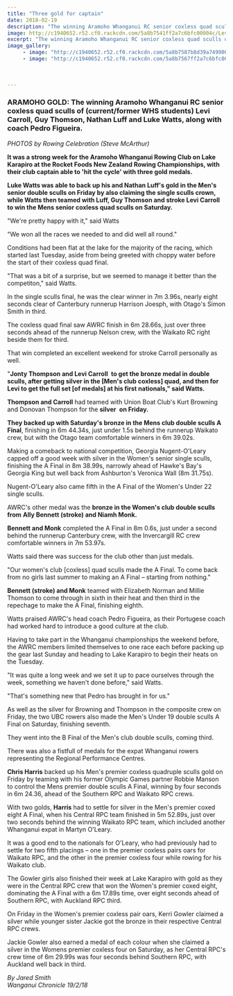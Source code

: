 ```yaml
---
title: "Three gold for captain"
date: 2018-02-19
description: "The winning Aramoho Whanganui RC senior coxless quad sculls of Levi Carroll, Guy Thomson, Nathan Luff and Luke Watts..."
image: http://c1940652.r52.cf0.rackcdn.com/5a8b7541ff2a7c6bfc00004c/Levi-Carroll-Guy-Thomson-etc-Rowing-Champs-chron-19-feb.jpg
excerpt: "The winning Aramoho Whanganui RC senior coxless quad sculls of (current/former WHS students) Levi Carroll, Guy Thomson, Nathan Luff and Luke Watts, along with coach Pedro Figueira."
image_gallery:
     - image: "http://c1940652.r52.cf0.rackcdn.com/5a8b7587b8d39a7499000052/luke-watts-Rowing-champs-chron-19-feb.jpg"
     - image: "http://c1940652.r52.cf0.rackcdn.com/5a8b7567ff2a7c6bfc00004e/Levi-Carroll-Guy-Thomson-etc-in-boat-Rowing-Champs-chron-19-feb.jpg"
    
    
    
---
```


<h3><span><strong>ARAMOHO GOLD: The winning Aramoho Whanganui RC senior coxless quad sculls of (current/former WHS students) Levi Carroll, Guy Thomson, Nathan Luff and Luke Watts, along with coach Pedro Figueira.</strong></span></h3>
<p><em>PHOTOS by Rowing Celebration (Steve McArthur)</em></p>
<p class="element element-paragraph"><strong>It was a strong week for the Aramoho Whanganui Rowing Club on Lake Karapiro at the Rocket Foods New Zealand Rowing Championships, with their club captain able to 'hit the cycle' with three gold medals.</strong></p>
<p class="element element-paragraph"><strong>Luke Watts was able to back up his and Nathan Luff's gold in the Men's senior double sculls on Friday by also claiming the single sculls crown, while Watts then teamed with Luff, Guy Thomson and stroke Levi Carroll to win the Mens senior coxless quad sculls on Saturday.</strong></p>
<p class="element element-paragraph">"We're pretty happy with it," said Watts</p>
<p class="element element-paragraph">"We won all the races we needed to and did well all round."</p>
<p class="element element-paragraph">Conditions had been flat at the lake for the majority of the racing, which started last Tuesday, aside from being greeted with choppy water before the start of their coxless quad final.</p>
<p class="element element-paragraph">"That was a bit of a surprise, but we seemed to manage it better than the competiton," said Watts.</p>
<p class="element element-paragraph">In the single sculls final, he was the clear winner in 7m 3.96s, nearly eight seconds clear of Canterbury runnerup Harrison Joesph, with Otago's Simon Smith in third.</p>
<p class="element element-paragraph">The coxless quad final saw AWRC finish in 6m 28.66s, just over three seconds ahead of the runnerup Nelson crew, with the Waikato RC right beside them for third.</p>
<p class="element element-paragraph">That win completed an excellent weekend for stroke Carroll personally as well.</p>
<p class="element element-paragraph">"<strong>Jonty Thompson and Levi Carroll&nbsp;</strong> <strong>to get the bronze medal in double sculls, after getting silver in the [Men's club coxless] quad, and then for Levi to get the full set [of medals] at his first nationals," said Watts.</strong></p>
<p class="element element-paragraph"><strong>Thompson and Carroll</strong> had teamed with Union Boat Club's Kurt Browning and Donovan Thompson for the <strong>silver&nbsp;</strong> <strong>on Friday.</strong></p>
<p class="element element-paragraph"><strong>They backed up with Saturday's bronze in the Mens club double sculls A Final</strong>, finishing in 6m 44.34s, just under 1.5s behind the runnerup Waikato crew, but with the Otago team comfortable winners in 6m 39.02s.</p>
<p class="element element-paragraph">Making a comeback to national competition, Georgia Nugent-O'Leary capped off a good week with silver in the Women's senior single sculls, finishing the A Final in 8m 38.99s, narrowly ahead of Hawke's Bay's Georgia King but well back from Ashburton's Veronica Wall (8m 31.75s).</p>
<p class="element element-paragraph">Nugent-O'Leary also came fifth in the A Final of the Women's Under 22 single sculls.</p>
<p class="element element-paragraph">AWRC's other medal was the <strong>bronze in the Women's club double sculls from</strong> <strong>Ally Bennett (stroke) and Niamh Monk.</strong></p>
<p class="element element-paragraph"><strong>Bennett and Monk</strong> completed the A Final in 8m 0.6s, just under a second behind the runnerup Canterbury crew, with the Invercargill RC crew comfortable winners in 7m 53.97s.</p>
<p class="element element-paragraph">Watts said there was success for the club other than just medals.</p>
<p class="element element-paragraph">"Our women's club [coxless] quad sculls made the A Final. To come back from no girls last summer to making an A Final &ndash; starting from nothing."</p>
<p class="element element-paragraph"><strong>Bennett (stroke) and Monk</strong> teamed with Elizabeth Norman and Millie Thomson to come through in sixth in their heat and then third in the repechage to make the A Final, finishing eighth.</p>
<p class="element element-paragraph">Watts praised AWRC's head coach Pedro Figueira, as their Portugese coach had worked hard to introduce a good culture at the club.</p>
<p class="element element-paragraph">Having to take part in the Whanganui championships the weekend before, the AWRC members limited themselves to one race each before packing up the gear last Sunday and heading to Lake Karapiro to begin their heats on the Tuesday.</p>
<p class="element element-paragraph">"It was quite a long week and we set it up to pace ourselves through the week, something we haven't done before," said Watts.</p>
<p class="element element-paragraph">"That's something new that Pedro has brought in for us."</p>
<p class="element element-paragraph">As well as the silver for Browning and Thompson in the composite crew on Friday, the two UBC rowers also made the Men's Under 19 double sculls A Final on Saturday, finishing seventh.</p>
<p class="element element-paragraph">They went into the B Final of the Men's club double sculls, coming third.</p>
<p class="element element-paragraph">There was also a fistfull of medals for the expat Whanganui rowers representing the Regional Performance Centres.</p>
<p class="element element-paragraph"><strong>Chris Harris</strong> backed up his Men's premier coxless quadruple sculls gold on Friday by teaming with his former Olympic Games partner Robbie Manson to control the Mens premier double sculls A Final, winning by four seconds in 6m 24.36, ahead of the Southern RPC and Waikato RPC crews.</p>
<p class="element element-paragraph">With two golds, <strong>Harris</strong> had to settle for silver in the Men's premier coxed eight A Final, when his Central RPC team finished in 5m 52.89s, just over two seconds behind the winning Waikato RPC team, which included another Whanganui expat in Martyn O'Leary.</p>
<p class="element element-paragraph">It was a good end to the nationals for O'Leary, who had previously had to settle for two fifth placings &ndash; one in the premier coxless pairs oars for Waikato RPC, and the other in the premier coxless four while rowing for his Waikato club.</p>
<p class="element element-paragraph">The Gowler girls also finished their week at Lake Karapiro with gold as they were in the Central RPC crew that won the Women's premier coxed eight, dominating the A Final with a 6m 17.89s time, over eight seconds ahead of Southern RPC, with Auckland RPC third.</p>
<p class="element element-paragraph">On Friday in the Women's premier coxless pair oars, Kerri Gowler claimed a silver while younger sister Jackie got the bronze in their respective Central RPC crews.</p>
<p class="element element-paragraph">Jackie Gowler also earned a medal of each colour when she claimed a silver in the Womens premier coxless four on Saturday, as her Central RPC's crew time of 6m 29.99s was four seconds behind Southern RPC, with Auckland well back in third.</p>
<p><em>By Jared Smith<br />Wanganui Chronicle 19/2/18</em></p>

